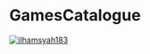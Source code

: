 # GamesCatalogue
[![ilhamsyah183](https://circleci.com/gh/ilhamsyah183/GamesCatalogue.svg?style=svg)](https://circleci.com/gh/ilhamsyah183/GamesCatalogue)
